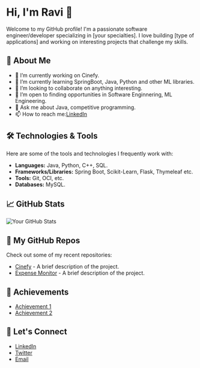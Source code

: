 # Hi, I'm Ravi 👋

Welcome to my GitHub profile! I'm a passionate software engineer/developer specializing in [your specialties]. I love building [type of applications] and working on interesting projects that challenge my skills.

## 🚀 About Me

- 🔭 I’m currently working on Cinefy.
- 🌱 I’m currently learning SpringBoot, Java, Python and other ML libraries.
- 👯 I’m looking to collaborate on anything interesting.
- 🤔 I’m open to finding opportunities in Software Enginnering, ML Engineering.
- 💬 Ask me about Java, competitive programming.
- 📫 How to reach me:[LinkedIn](https://www.linkedin.com/in/ravi-singh-2024r/)

## 🛠️ Technologies & Tools

Here are some of the tools and technologies I frequently work with:

- **Languages:** Java, Python, C++, SQL.
- **Frameworks/Libraries:** Spring Boot, Scikit-Learn, Flask, Thymeleaf etc.
- **Tools:** Git, OCI, etc.
- **Databases:**  MySQL.

## 📈 GitHub Stats

![Your GitHub Stats](https://github-readme-stats.vercel.app/api?username=yourusername&show_icons=true&hide_title=true&hide=prs&count_private=true&theme=radical)

## 🎯 My GitHub Repos

Check out some of my recent repositories:

- [Cinefy]((https://github.com/ar-ravi/Cinefy)) - A brief description of the project.
- [Expense Monitor](https://github.com/ar-ravi/expensemonitor) - A brief description of the project.

## 🥇 Achievements

- [Achievement 1](link-to-achievement-details)
- [Achievement 2](link-to-achievement-details)

## 💬 Let's Connect

- [LinkedIn](https://www.linkedin.com/in/yourprofile)
- [Twitter](https://twitter.com/yourprofile)
- [Email](mailto:your.email@example.com)
